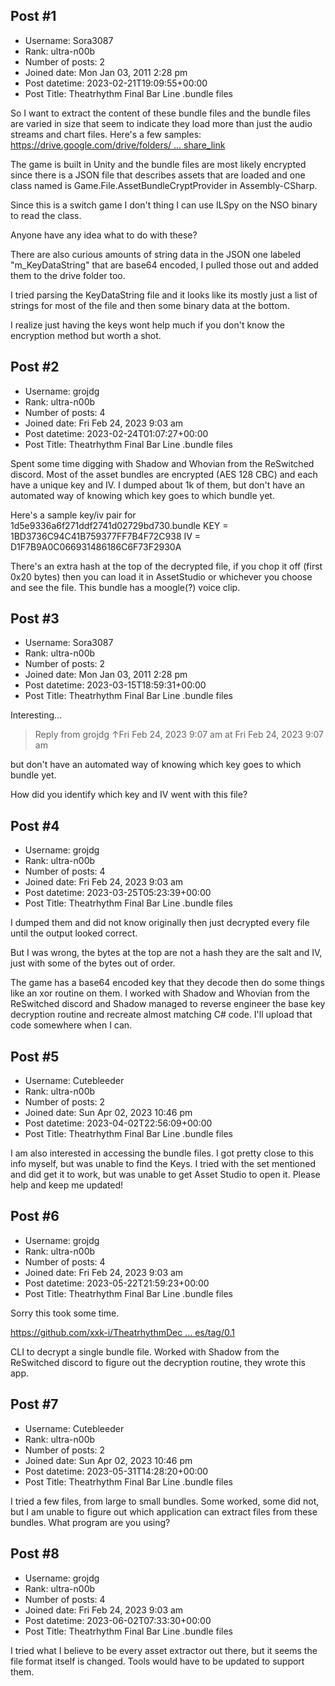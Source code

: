 ## Post #1
- Username: Sora3087
- Rank: ultra-n00b
- Number of posts: 2
- Joined date: Mon Jan 03, 2011 2:28 pm
- Post datetime: 2023-02-21T19:09:55+00:00
- Post Title: Theatrhythm Final Bar Line .bundle files

So I want to extract the content of these bundle files and the bundle files are varied in size that seem to indicate they load more than just the audio streams and chart files.
Here's a few samples:
[https://drive.google.com/drive/folders/ ... share_link](https://drive.google.com/drive/folders/1idX5UzPA0mezDVA_bTbMHLzPQ6fbY4p8?usp=share_link)

The game is built in Unity and the bundle files are most likely encrypted since there is a JSON file that describes assets that are loaded and one class named is Game.File.AssetBundleCryptProvider in Assembly-CSharp.

Since this is a switch game I don't thing I can use ILSpy on the NSO binary to read the class.

Anyone have any idea what to do with these?

There are also curious amounts of string data in the JSON one labeled "m_KeyDataString" that are base64 encoded, I pulled those out and added them to the drive folder too.

I tried parsing the KeyDataString file and it looks like its mostly just a list of strings for most of the file and then some binary data at the bottom.

I realize just having the keys wont help much if you don't know the encryption method but worth a shot.
## Post #2
- Username: grojdg
- Rank: ultra-n00b
- Number of posts: 4
- Joined date: Fri Feb 24, 2023 9:03 am
- Post datetime: 2023-02-24T01:07:27+00:00
- Post Title: Theatrhythm Final Bar Line .bundle files

Spent some time digging with Shadow and Whovian from the ReSwitched discord. Most of the asset bundles are encrypted (AES 128 CBC) and each have a unique key and IV. I dumped about 1k of them, but don't have an automated way of knowing which key goes to which bundle yet.

Here's a sample key/iv pair for 1d5e9336a6f271ddf2741d02729bd730.bundle
KEY = 1BD3736C94C41B759377FF7B4F72C938
IV = D1F7B9A0C066931486186C6F73F2930A

There's an extra hash at the top of the decrypted file, if you chop it off (first 0x20 bytes) then you can load it in AssetStudio or whichever you choose and see the file. This bundle has a moogle(?) voice clip.
## Post #3
- Username: Sora3087
- Rank: ultra-n00b
- Number of posts: 2
- Joined date: Mon Jan 03, 2011 2:28 pm
- Post datetime: 2023-03-15T18:59:31+00:00
- Post Title: Theatrhythm Final Bar Line .bundle files

Interesting...

> Reply from grojdg ↑Fri Feb 24, 2023 9:07 am at Fri Feb 24, 2023 9:07 am
>
> 
but don't have an automated way of knowing which key goes to which bundle yet.

How did you identify which key and IV went with this file?
## Post #4
- Username: grojdg
- Rank: ultra-n00b
- Number of posts: 4
- Joined date: Fri Feb 24, 2023 9:03 am
- Post datetime: 2023-03-25T05:23:39+00:00
- Post Title: Theatrhythm Final Bar Line .bundle files

I dumped them and did not know originally then just decrypted every file until the output looked correct.

But I was wrong, the bytes at the top are not a hash they are the salt and IV, just with some of the bytes out of order.

The game has a base64 encoded key that they decode then do some things like an xor routine on them. I worked with Shadow and Whovian from the ReSwitched discord and Shadow managed to reverse engineer the base key decryption routine and recreate almost matching C# code. I'll upload that code somewhere when I can.
## Post #5
- Username: Cutebleeder
- Rank: ultra-n00b
- Number of posts: 2
- Joined date: Sun Apr 02, 2023 10:46 pm
- Post datetime: 2023-04-02T22:56:09+00:00
- Post Title: Theatrhythm Final Bar Line .bundle files

I am also interested in accessing the bundle files. I got pretty close to this info myself, but was unable to find the Keys. I tried with the set mentioned and did get it to work, but was unable to get Asset Studio to open it. Please help and keep me updated!
## Post #6
- Username: grojdg
- Rank: ultra-n00b
- Number of posts: 4
- Joined date: Fri Feb 24, 2023 9:03 am
- Post datetime: 2023-05-22T21:59:23+00:00
- Post Title: Theatrhythm Final Bar Line .bundle files

Sorry this took some time.

[https://github.com/xxk-i/TheatrhythmDec ... es/tag/0.1](https://github.com/xxk-i/TheatrhythmDecrypt/releases/tag/0.1)

CLI to decrypt a single bundle file. Worked with Shadow from the ReSwitched discord to figure out the decryption routine, they wrote this app.
## Post #7
- Username: Cutebleeder
- Rank: ultra-n00b
- Number of posts: 2
- Joined date: Sun Apr 02, 2023 10:46 pm
- Post datetime: 2023-05-31T14:28:20+00:00
- Post Title: Theatrhythm Final Bar Line .bundle files

I tried a few files, from large to small bundles. Some worked, some did not, but I am unable to figure out which application can extract files from these bundles. What program are you using?
## Post #8
- Username: grojdg
- Rank: ultra-n00b
- Number of posts: 4
- Joined date: Fri Feb 24, 2023 9:03 am
- Post datetime: 2023-06-02T07:33:30+00:00
- Post Title: Theatrhythm Final Bar Line .bundle files

I tried what I believe to be every asset extractor out there, but it seems the file format itself is changed. Tools would have to be updated to support them.
